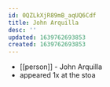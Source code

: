 ```yaml
---
id: 0QZLkXjR89mB_aqUQ6Cdf
title: John Arquilla
desc: ''
updated: 1639762693853
created: 1639762693853
---
```



- [[person]] - John Arquilla
- appeared 1x at the stoa
